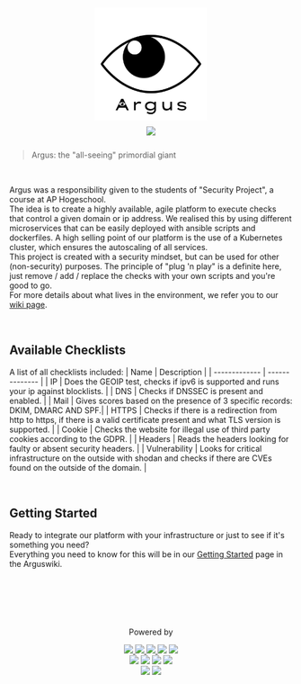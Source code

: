 <h1 align="center">
    <img src = "./.images/Argus.png" align = "center" height = 200px>
    <br>
    <a href="https://www.gnu.org/licenses/gpl-3.0"><img src="https://img.shields.io/badge/License-GPLv3-blue.svg"> </a>
</h1>


> Argus: the "all-seeing" primordial giant

<br>

Argus was a responsibility given to the students of "Security Project", a course at AP Hogeschool. <br>
The idea is to create a highly available, agile platform to execute checks that control a given domain or ip address.
We realised this by using different microservices that can be easily deployed with ansible scripts and dockerfiles.
A high selling point of our platform is the use of a Kubernetes cluster, which ensures the autoscaling of all services. <br>
This project is created with a security mindset, but can be used for other (non-security) purposes. The principle of "plug 'n play" is a definite here,
just remove / add / replace the checks with your own scripts and you're good to go.<br>
For more details about what lives in the environment, we refer you to our [wiki page](https://github.com/WatcherWhale/SecProA/wiki).<br>

<br>

## Available Checklists
A list of all checklists included:
| Name          | Description    |
| ------------- | -------------- |
| IP            | Does the GEOIP test, checks if ipv6 is supported and runs your ip against blocklists. |
| DNS           | Checks if DNSSEC is present and enabled. |
| Mail          | Gives scores based on the presence of 3 specific records: DKIM, DMARC AND SPF.|
| HTTPS         | Checks if there is a redirection from http to https, if there is a valid certificate present and what TLS version is supported. |
| Cookie        | Checks the website for illegal use of third party cookies according to the GDPR. |
| Headers       | Reads the headers looking for faulty or absent security headers. |
| Vulnerability | Looks for critical infrastructure on the outside with shodan and checks if there are CVEs found on the outside of the domain. |

<br>

## Getting Started

Ready to integrate our platform with your infrastructure or just to see if it's something you need? <br>
Everything you need to know for this will be in our [Getting Started](https://github.com/WatcherWhale/SecProA/wiki) page in the Arguswiki.


<br><br><br>
#
<p align = "center">
    Powered by
    <p align= "center">
        <a href="https://redis.io/"> <img src="https://img.shields.io/badge/redis-%23DD0031.svg?&style=for-the-badge&logo=redis&logoColor=white"> </a>
        <a href="https://kubernetes.io/"> <img src="https://img.shields.io/badge/kubernetes-326ce5.svg?&style=for-the-badge&logo=kubernetes&logoColor=white"> </a>
        <a href="https://www.docker.com/"> <img src="https://img.shields.io/badge/Docker-2CA5E0?style=for-the-badge&logo=docker&logoColor=white"> </a>
        <a href="https://www.ansible.com/"> <img src="https://img.shields.io/badge/Ansible-000000?style=for-the-badge&logo=ansible&logoColor=white"></a>
        <a href="https://expressjs.com/"> <img src="https://img.shields.io/badge/Express.js-000000?style=for-the-badge&logo=express&logoColor=white"> </a><br>
        <a href="https://www.npmjs.com/"> <img src="https://img.shields.io/badge/npm-CB3837?style=for-the-badge&logo=npm&logoColor=white"></a>
        <a href="https://nodejs.org/en/"> <img src="https://img.shields.io/badge/Node.js-339933?style=for-the-badge&logo=nodedotjs&logoColor=white"></a>
        <a href="https://www.javascript.com/"> <img src="https://img.shields.io/badge/JavaScript-323330?style=for-the-badge&logo=javascript&logoColor=F7DF1E"></a>
        <a href="https://www.python.org/"> <img src="https://img.shields.io/badge/Python-FFD43B?style=for-the-badge&logo=python&logoColor=blue"></a><br>
        <a href="https://eslint.org/"> <img src="https://img.shields.io/badge/eslint-3A33D1?style=for-the-badge&logo=eslint&logoColor=white"></a>
        <a href="https://alpinelinux.org/"> <img src="https://img.shields.io/badge/Alpine_Linux-0D597F?style=for-the-badge&logo=alpine-linux&logoColor=white"></a>
    </p>
</p>